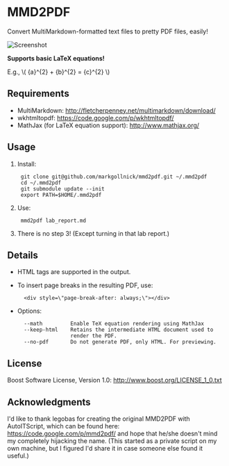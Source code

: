 MMD2PDF
=======

Convert MultiMarkdown-formatted text files to pretty PDF files, easily!

![Screenshot](http://content.screencast.com/users/markgollnick/folders/Jing/media/17e3c770-08d4-4daa-8575-682f7b22c482/mmd2pdf-screen-20130909230931.png)

**Supports basic LaTeX equations!**

E.g., \\( {a}^{2} + {b}^{2} = {c}^{2} \\)


Requirements
------------

* MultiMarkdown: <http://fletcherpenney.net/multimarkdown/download/>
* wkhtmltopdf: <https://code.google.com/p/wkhtmltopdf/>
* MathJax (for LaTeX equation support): <http://www.mathjax.org/>


Usage
-----

1. Install:

        git clone git@github.com/markgollnick/mmd2pdf.git ~/.mmd2pdf
        cd ~/.mmd2pdf
        git submodule update --init
        export PATH=$HOME/.mmd2pdf

2. Use:

        mmd2pdf lab_report.md

3. There is no step 3! (Except turning in that lab report.)


Details
-------

* HTML tags are supported in the output.

* To insert page breaks in the resulting PDF, use:

        <div style=\"page-break-after: always;\"></div>

* Options:

        --math         Enable TeX equation rendering using MathJax
        --keep-html    Retains the intermediate HTML document used to
                       render the PDF.
        --no-pdf       Do not generate PDF, only HTML. For previewing.


License
-------

Boost Software License, Version 1.0: <http://www.boost.org/LICENSE_1_0.txt>


Acknowledgments
---------------

I'd like to thank legobas for creating the original MMD2PDF with AutoITScript,
which can be found here: <https://code.google.com/p/mmd2pdf/> and hope that
he/she doesn't mind my completely hijacking the name. (This started as a
private script on my own machine, but I figured I'd share it in case someone
else found it useful.)
